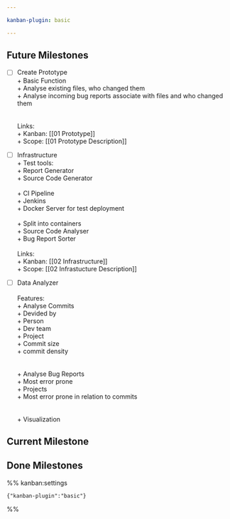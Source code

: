 ```yaml
---

kanban-plugin: basic

---
```


## Future Milestones

- [ ] Create Prototype<br>+ Basic Function<br>	+ Analyse existing files, who changed them<br>	+ Analyse incoming bug reports associate with files and who changed them<br><br><br>Links:<br>+  Kanban: [[01 Prototype]] <br>+  Scope: [[01 Prototype Description]]
- [ ] Infrastructure<br>+ Test tools:<br>	+ Report Generator<br>	+ Source Code Generator<br><br>+ CI Pipeline<br>	+ Jenkins <br>	+ Docker Server for test deployment<br><br>+ Split into containers<br>	+ Source Code Analyser<br>	+ Bug Report Sorter<br><br>Links:<br>+ Kanban: [[02 Infrastructure]]<br>+ Scope: [[02 Infrastucture Description]]
- [ ] Data Analyzer<br><br>Features:<br>+ Analyse Commits<br>	+ Devided by<br>		+ Person<br>		+ Dev team<br>		+ Project<br>	+ Commit size<br>	+ commit density<br><br><br>+ Analyse Bug Reports<br>	+ Most error prone<br>		+ Projects<br>	+ Most error prone in relation to commits<br><br><br>+ Visualization<br>


## Current Milestone



## Done Milestones





%% kanban:settings
```
{"kanban-plugin":"basic"}
```
%%